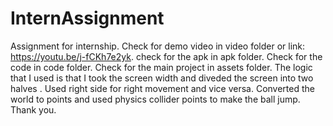 # InternAssignment
Assignment for internship.
Check for demo video in video folder or link: https://youtu.be/j-fCKh7e2yk.
check for the apk in apk folder.
Check for the code in code folder.
Check for the main project in assets folder.
The logic that I used is that I took the screen width and diveded the screen into two halves .
Used right side for right movement and vice versa.
Converted the world to points and used physics collider points to make the ball jump.
Thank you.
